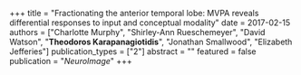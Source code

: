 +++
title = "Fractionating the anterior temporal lobe: MVPA reveals differential responses to input and conceptual modality"
date = 2017-02-15
authors = ["Charlotte Murphy", "Shirley-Ann Rueschemeyer", "David Watson", "**Theodoros Karapanagiotidis**", "Jonathan Smallwood", "Elizabeth Jefferies"]
publication_types = ["2"]
abstract = ""
featured = false
publication = "*NeuroImage*"
+++

